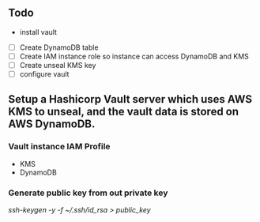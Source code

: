 ## Todo
- install vault 
- [ ] Create DynamoDB table
- [ ] Create IAM instance role so instance can access DynamoDB and KMS
- [ ] Create unseal KMS key
- [ ] configure vault

## Setup a Hashicorp Vault server which uses AWS KMS to unseal, and the vault data is stored on AWS DynamoDB.

### Vault instance IAM Profile
* KMS
* DynamoDB

### Generate public key from out private key
*ssh-keygen -y -f ~/.ssh/id_rsa > public_key*


